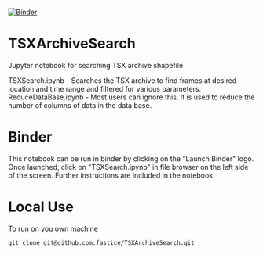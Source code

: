 [![Binder](https://gke.mybinder.org/badge_logo.svg)](https://gke.mybinder.org/v2/gh/fastice/TSXArchiveSearch/main?urlpath=lab)
# TSXArchiveSearch
Jupyter notebook for searching TSX archive shapefile

TSXSearch.ipynb - Searches the TSX archive to find frames at desired location and time range and filtered for various parameters.
ReduceDataBase.ipynb - Most users can ignore this. It is used to reduce the number of columns of data in the data base.

# Binder

This notebook can be run in binder by clicking on the "Launch Binder" logo. Once launched, click on "TSXSearch.ipynb" in file browser on the left side of the screen. Further instructions are included in the notebook.

# Local Use

To run on you own machine
```
git clone git@github.com:fastice/TSXArchiveSearch.git
```
